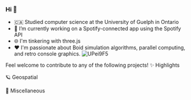 ### Hi 👋
- :canada: Studied computer science at the University of Guelph in Ontario
- 🔭 I’m currently working on a Spotify-connected app using the Spotify API
- 🌐 I'm tinkering with three.js
- ❤️ I'm passionate about Boid simulation algorithms, parallel computing, and retro console graphics.
![UPei9F5](https://github.com/bculleec/bculleec/assets/145722460/a182de15-cb40-469e-a9e5-cb4f6a90203b)

Feel welcome to contribute to any of the following projects!
✨ Highlights

🪐 Geospatial

🌊 Miscellaneous
